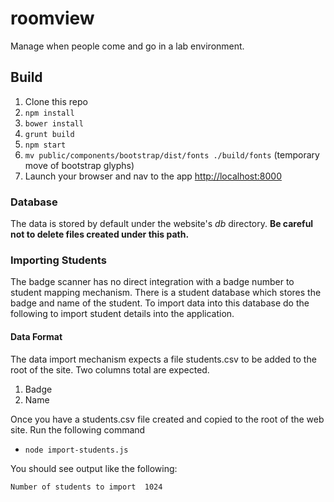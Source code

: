 # roomview

Manage when people come and go in a lab environment.

## Build

1. Clone this repo
1. ```npm install```
1. ```bower install```
1. ```grunt build```
1. ```npm start```
1. ```mv public/components/bootstrap/dist/fonts ./build/fonts``` (temporary move of bootstrap glyphs)
1. Launch your browser and nav to the app [http://localhost:8000](http://localhost:8000)

### Database

The data is stored by default under the website's _db_ directory. **Be careful not to delete files created under this path.**

### Importing Students

The badge scanner has no direct integration with a badge number to student mapping mechanism. There is a student database which stores the badge and name of the student. To import data into this database do the following to import student details into the application.

#### Data Format 

The data import mechanism expects a file students.csv to be added to the root of the site. Two columns total are expected. 

1. Badge
2. Name

Once you have a students.csv file created and copied to the root of the web site. Run the following command 

* ```node import-students.js```

You should see output like the following:

```
Number of students to import  1024
```


